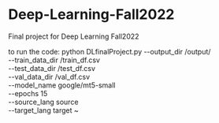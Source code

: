 # Deep-Learning-Fall2022
Final project for Deep Learning Fall2022

to run the code:
python DLfinalProject.py --output_dir /output/ \
    --train_data_dir /train_df.csv \
    --test_data_dir /test_df.csv \
    --val_data_dir /val_df.csv \
    --model_name google/mt5-small \
    --epochs 15 \
    --source_lang source \
    --target_lang target
~                      

